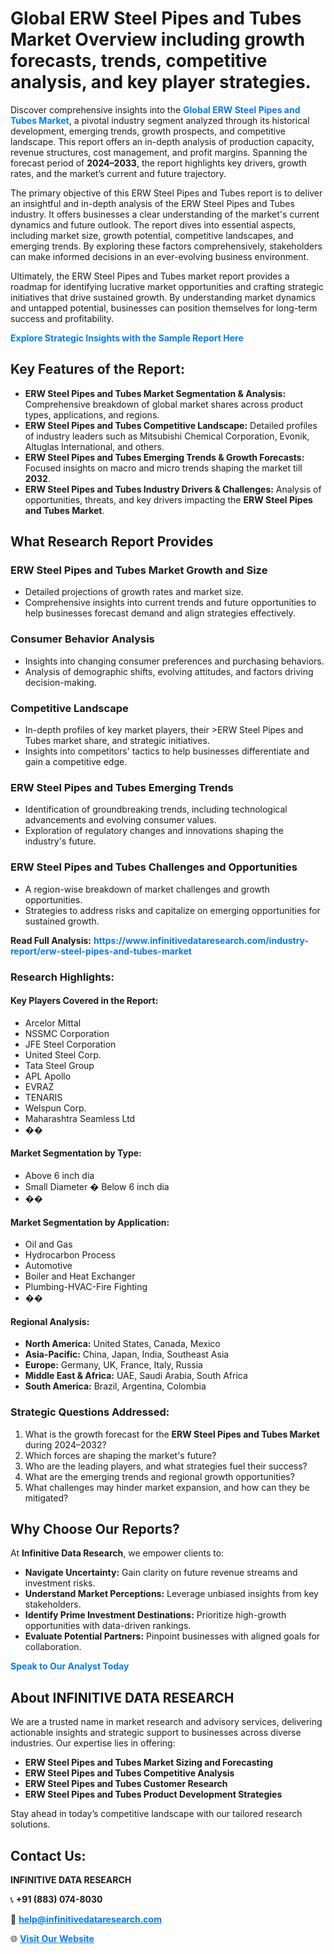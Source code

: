 <h1>Global ERW Steel Pipes and Tubes Market Overview including growth forecasts, trends, competitive analysis, and key player strategies.</h1>
<p>
Discover comprehensive insights into the 
<a href="https://www.infinitivedataresearch.com/industry-report/erw-steel-pipes-and-tubes-market" rel="dofollow" style="color: #007BFF; text-decoration: none;"><strong>Global ERW Steel Pipes and Tubes Market</strong></a>, a pivotal industry segment analyzed through its historical development, emerging trends, growth prospects, and competitive landscape. This report offers an in-depth analysis of production capacity, revenue structures, cost management, and profit margins. Spanning the forecast period of <strong>2024–2033</strong>, the report highlights key drivers, growth rates, and the market’s current and future trajectory.
</p>
<p>
The primary objective of this ERW Steel Pipes and Tubes report is to deliver an insightful and in-depth analysis of the ERW Steel Pipes and Tubes industry. It offers businesses a clear understanding of the market's current dynamics and future outlook. The report dives into essential aspects, including market size, growth potential, competitive landscapes, and emerging trends. By exploring these factors comprehensively, stakeholders can make informed decisions in an ever-evolving business environment.
</p>
<p>
Ultimately, the ERW Steel Pipes and Tubes market report provides a roadmap for identifying lucrative market opportunities and crafting strategic initiatives that drive sustained growth. By understanding market dynamics and untapped potential, businesses can position themselves for long-term success and profitability.
</p>
<p>
<a href="https://www.infinitivedataresearch.com/request-sample/reportId=109979" style="color: #007BFF; text-decoration: none;"><strong>Explore Strategic Insights with the Sample Report Here</strong></a>
</p>

<h2>Key Features of the Report:</h2>
<ul>
<li><strong>ERW Steel Pipes and Tubes Market Segmentation & Analysis:</strong> Comprehensive breakdown of global market shares across product types, applications, and regions.</li>
<li><strong>ERW Steel Pipes and Tubes Competitive Landscape:</strong> Detailed profiles of industry leaders such as Mitsubishi Chemical Corporation, Evonik, Altuglas International, and others.</li>
<li><strong>ERW Steel Pipes and Tubes Emerging Trends & Growth Forecasts:</strong> Focused insights on macro and micro trends shaping the market till <strong>2032</strong>.</li>
<li><strong>ERW Steel Pipes and Tubes Industry Drivers & Challenges:</strong> Analysis of opportunities, threats, and key drivers impacting the <strong>ERW Steel Pipes and Tubes Market</strong>.</li>
</ul>

<h2>What Research Report Provides</h2>
<h3>ERW Steel Pipes and Tubes Market Growth and Size</h3>
<ul>
<li>Detailed projections of growth rates and market size.</li>
<li>Comprehensive insights into current trends and future opportunities to help businesses forecast demand and align strategies effectively.</li>
</ul>

<h3>Consumer Behavior Analysis</h3>
<ul>
<li>Insights into changing consumer preferences and purchasing behaviors.</li>
<li>Analysis of demographic shifts, evolving attitudes, and factors driving decision-making.</li>
</ul>

<h3>Competitive Landscape</h3>
<ul>
<li>In-depth profiles of key market players, their >ERW Steel Pipes and Tubes market share, and strategic initiatives.</li>
<li>Insights into competitors' tactics to help businesses differentiate and gain a competitive edge.</li>
</ul>

<h3>ERW Steel Pipes and Tubes Emerging Trends</h3>
<ul>
<li>Identification of groundbreaking trends, including technological advancements and evolving consumer values.</li>
<li>Exploration of regulatory changes and innovations shaping the industry's future.</li>
</ul>

<h3>ERW Steel Pipes and Tubes Challenges and Opportunities</h3>
<ul>
<li>A region-wise breakdown of market challenges and growth opportunities.</li>
<li>Strategies to address risks and capitalize on emerging opportunities for sustained growth.</li>
</ul>
<p><strong>Read Full Analysis:</strong> <a href="https://www.infinitivedataresearch.com/industry-report/erw-steel-pipes-and-tubes-market" rel="dofollow" style="color: #007BFF; text-decoration: none;"><strong>https://www.infinitivedataresearch.com/industry-report/erw-steel-pipes-and-tubes-market</strong></a></p>
<h3>Research Highlights:</h3>
<h4>Key Players Covered in the Report:</h4>
<ul><li>Arcelor Mittal</li><li>NSSMC Corporation</li><li>JFE Steel Corporation</li><li>United Steel Corp.</li><li>Tata Steel Group</li><li>APL Apollo</li><li>EVRAZ</li><li>TENARIS</li><li>Welspun Corp.</li><li>Maharashtra Seamless Ltd</li><li>��</li></ul>
<h4>Market Segmentation by Type:</h4>
<ul><li>Above 6 inch dia</li><li>Small Diameter � Below 6 inch dia</li><li>��</li></ul>
<h4>Market Segmentation by Application:</h4>
<ul><li>Oil and Gas</li><li>Hydrocarbon Process</li><li>Automotive</li><li>Boiler and Heat Exchanger</li><li>Plumbing-HVAC-Fire Fighting</li><li>��</li></ul>

<h4>Regional Analysis:</h4>
<ul>
<li><strong>North America:</strong> United States, Canada, Mexico</li>
<li><strong>Asia-Pacific:</strong> China, Japan, India, Southeast Asia</li>
<li><strong>Europe:</strong> Germany, UK, France, Italy, Russia</li>
<li><strong>Middle East & Africa:</strong> UAE, Saudi Arabia, South Africa</li>
<li><strong>South America:</strong> Brazil, Argentina, Colombia</li>
</ul>

<h3>Strategic Questions Addressed:</h3>
<ol>
<li>What is the growth forecast for the <strong>ERW Steel Pipes and Tubes Market</strong> during 2024–2032?</li>
<li>Which forces are shaping the market's future?</li>
<li>Who are the leading players, and what strategies fuel their success?</li>
<li>What are the emerging trends and regional growth opportunities?</li>
<li>What challenges may hinder market expansion, and how can they be mitigated?</li>
</ol>

<h2>Why Choose Our Reports?</h2>
<p>At <strong>Infinitive Data Research</strong>, we empower clients to:</p>
<ul>
<li><strong>Navigate Uncertainty:</strong> Gain clarity on future revenue streams and investment risks.</li>
<li><strong>Understand Market Perceptions:</strong> Leverage unbiased insights from key stakeholders.</li>
<li><strong>Identify Prime Investment Destinations:</strong> Prioritize high-growth opportunities with data-driven rankings.</li>
<li><strong>Evaluate Potential Partners:</strong> Pinpoint businesses with aligned goals for collaboration.</li>
</ul>
<p><a href="https://www.infinitivedataresearch.com/industry-report/erw-steel-pipes-and-tubes-market" rel="dofollow" style="color: #007BFF; text-decoration: none;"><strong>Speak to Our Analyst Today</strong></a></p>

<h2>About INFINITIVE DATA RESEARCH</h2>
<p>We are a trusted name in market research and advisory services, delivering actionable insights and strategic support to businesses across diverse industries. Our expertise lies in offering:</p>
<ul>
<li><strong>ERW Steel Pipes and Tubes Market Sizing and Forecasting</strong></li>
<li><strong>ERW Steel Pipes and Tubes Competitive Analysis</strong></li>
<li><strong>ERW Steel Pipes and Tubes Customer Research</strong></li>
<li><strong>ERW Steel Pipes and Tubes Product Development Strategies</strong></li>
</ul>
<p>Stay ahead in today’s competitive landscape with our tailored research solutions.</p>

<h2>Contact Us:</h2>
<p><strong>INFINITIVE DATA RESEARCH</strong></p>
<p>📞 <strong>+91 (883) 074-8030</strong></p>
<p>📧 <strong><a href="mailto:help@infinitivedataresearch.com" style="color: #007BFF;">help@infinitivedataresearch.com</a></strong></p>
<p>🌐 <strong><a href="https://www.infinitivedataresearch.com" rel="dofollow" style="color: #007BFF;">Visit Our Website</a></strong></p>